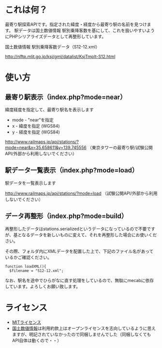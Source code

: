 # これは何？
最寄り駅探索APIです。指定された緯度・経度から最寄り駅の名前を見つけます。
駅データは国土数値情報 駅別乗降客数を基にして、これを扱いやすいようにPHPシリアライズデータとして再整形しています。

国土数値情報 駅別乗降客数データ（S12-12.xml）

http://nlftp.mlit.go.jp/ksj/gml/datalist/KsjTmplt-S12.html

# 使い方

## 最寄り駅表示（index.php?mode=near）

緯度経度を指定して、最寄り駅名を表示します

  - mode - "near"を指定
  - x - 緯度を指定 (WGS84)
  - y - 経度を指定 (WGS84)

http://www.railmaps.jp/api/stations/?mode=near&x=35.658611&y=139.745556 （東京タワーの最寄り駅/試験公開API/外部から利用しないでください）

## 駅データ一覧表示（index.php?mode=load）

駅データを一覧表示します


http://www.railmaps.jp/api/stations/?mode=load （試験公開API/外部から利用しないでください）

## データ再整形（index.php?mode=build）

再整形したデータはstations.serializedというデータになっているので不要ですが、基となるデータを新しいものに変えて、それを再整形した場合にお使いください。

その際、フォルダ内にXMLデータを配置した上で、下記のファイル名があっているかご確認ください。

```
function loadXML(){
  $filename = "S12-12.xml";
```

なお、駅名を途中でひらがなに直す処理をしているので、無駄にmecabに依存しています。よろしくお願い致します。

# ライセンス
- [MITライセンス](http://opensource.org/licenses/MIT)
- [国土数値情報](http://nlftp.mlit.go.jp/ksj/other/yakkan.html)は利用約款上はオープンライセンスを志向しているように思えますが、明記されていなかったので同梱しませんでした（同梱しなくてもAPI自体は動くので・・）